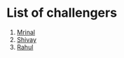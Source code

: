 # List of challengers

1. [Mrinal](https://github.com/mrinal1224)
2. [Shivay](https://github.com/shivaylamba)
3. [Rahul](https://github.com/rahulsrivastava1)
